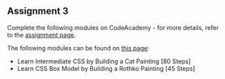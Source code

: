 ## Assignment 3 

Complete the following modules on CodeAcademy - for more details, refer to the [assignment page](./assignments.md).

The following modules can be found on [this page](https://www.freecodecamp.org/learn/2022/responsive-web-design/):

- Learn Intermediate CSS by Building a Cat Painting [80 Steps]
- Learn CSS Box Model by Building a Rothko Painting [45 Steps]
